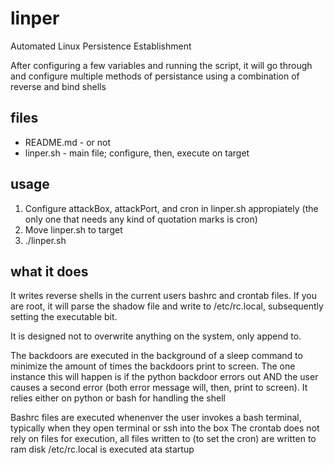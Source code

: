 # linper
Automated Linux Persistence Establishment

After configuring a few variables and running the script, it will go through and configure multiple methods of persistance using a combination of reverse and bind shells

## files
- README.md - or not
- linper.sh - main file; configure, then, execute on target

## usage
1. Configure attackBox, attackPort, and cron in linper.sh appropiately (the only one that needs any kind of quotation marks is cron)
2. Move linper.sh to target
3. ./linper.sh

## what it does
It writes reverse shells in the current users bashrc and crontab files. If you are root, it will parse the shadow file and write to /etc/rc.local, subsequently setting the executable bit.

It is designed not to overwrite anything on the system, only append to.

The backdoors are executed in the background of a sleep command to minimize the amount of times the backdoors print to screen. The one instance this will happen is if the python backdoor errors out AND the user causes a second error (both error message will, then, print to screen). It relies either on python or bash for handling the shell

Bashrc files are executed whenenver the user invokes a bash terminal, typically when they open terminal or ssh into the box
The crontab does not rely on files for execution, all files written to (to set the cron) are written to ram disk
/etc/rc.local is executed ata startup
